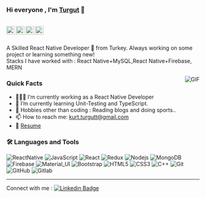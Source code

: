 ### Hi everyone , I'm [Turgut](https://github.com/Turgut-Kurt) 👨

<br/>

<a href="https://www.linkedin.com/in/turgutkurt/">
  <img align="left" alt="Turgut's Linkedin" width="22px" src="https://cdn.jsdelivr.net/npm/simple-icons@v3/icons/linkedin.svg" />
</a>

<a href="https://t.me/TurgutKurt">
  <img align="left" alt="Turgut's Telegram" width="22px" src="https://cdn.jsdelivr.net/npm/simple-icons@v3/icons/telegram.svg" />
</a>


<a href="mailto:kurt.turgutt@gmail.com">
  <img align="left" alt="Turgut's Email" width="22px" src="https://cdn.jsdelivr.net/npm/simple-icons@v3/icons/gmail.svg" />
</a>


<a href="https://www.instagram.com/kurt.turgutt/">
  <img align="left" alt="Turgut's instagram" width="22px" src="https://cdn.jsdelivr.net/npm/simple-icons@v3/icons/instagram.svg" />
</a>

<br />

<br/>

<p>
A Skilled React Native Developer 🚀 from Turkey. Always working on some project or learning something new!
<br/>
Stacks I have worked with : React Native+MySQL,React Native+Firebase, MERN 
<br/>  
</p>


  <img align="right" alt="GIF" src="./gif/mygif.gif" />

###  Quick Facts

- 👨🏽‍💻 I’m currently working as a React Native Developer 
- 🌱 I’m currently learning Unit-Testing and TypeScript.
- 🎿 Hobbies other than coding : Reading blogs and doing sports..
- 📫 How to reach me: kurt.turgutt@gmail.com
- 📝 [Resume](https://drive.google.com/file/d/1703mGsqwEKcNFF618SxEKeGzv1EhGwBd)

### 🛠️ Languages and Tools
![ReactNative](https://img.shields.io/badge/-React_Native-black?style=flat-square&logo=react)
![JavaScript](https://img.shields.io/badge/-JavaScript-black?style=flat-square&logo=javascript)
![React](https://img.shields.io/badge/-React-black?style=flat-square&logo=react)
![Redux](https://img.shields.io/badge/-Redux-black?style=flat-square&logo=Redux)
![Nodejs](https://img.shields.io/badge/-Nodejs-black?style=flat-square&logo=Node.js)
![MongoDB](https://img.shields.io/badge/-MongoDB-black?style=flat-square&logo=mongodb)
![Firebase](https://img.shields.io/badge/-Firebase-black?style=flat-square&logo=Firebase)
![Material_UI](https://img.shields.io/badge/-Material_UI-black?style=flat-square&logo=material-ui)
![Bootstrap](https://img.shields.io/badge/-Bootstrap-black?style=flat-square&logo=bootstrap)
![HTML5](https://img.shields.io/badge/-HTML5-black?style=flat-square&logo=html5&logoColor=white)
![CSS3](https://img.shields.io/badge/-CSS3-black?style=flat-square&logo=css3)
![C++](https://img.shields.io/badge/-C++-black?style=flat-square&logo=c)
![Git](https://img.shields.io/badge/-Git-black?style=flat-square&logo=git)
![GitHub](https://img.shields.io/badge/-GitHub-black?style=flat-square&logo=github)
![Gitlab](https://img.shields.io/badge/-Gitlab-black?style=flat-square&logo=gitlab)






----------------------------------------------------------
Connect with me : [![Linkedin Badge](https://img.shields.io/badge/-Turgut_Kurt-blue?style=flat-square&logo=Linkedin&logoColor=white&link=https://www.linkedin.com/in/turgutkurt/)](https://www.linkedin.com/in/turgutkurt/)
